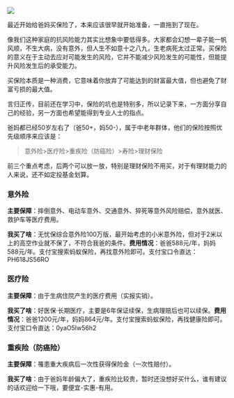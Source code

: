 ![](https://tva1.sinaimg.cn/large/007S8ZIlly1ggg6be04zlj30rs0ikwh4.jpg)

最近开始给爸妈买保险了，本来应该很早就开始准备，一直拖到了现在。

像我们这种家庭的抗风险能力其实比想象中要低得多。大家都会幻想一辈子能一帆风顺，不生大病，没有意外，但人生不如意十之八九，生老病死太过正常。买保险的意义在于主动去应对可能发生的风险，它并不能减少风险发生的可能性，但能提升风险发生后的承受能力。

买保险本质是一种消费，它意味着你放弃了可能达到的财富最大值，但也避免了财富亏损的最大值。

言归正传，目前还在学习中，保险的坑也是特别多，所以记录下来，一方面分享自己的经验，另一方面也希望能得到专业人士的指点。

爸妈都已经50岁左右了（爸50+，妈50-），属于中老年群体，他们的保险按照优先级顺序来应该是：

> 意外险>医疗险>重疾险（防癌险）>寿险>理财保险

前三个重点考虑，后两个可以放一放，特别是理财保险不用买，对于有理财能力的人来说，还不如定投基金划算。

### 意外险

**主要保障**：摔倒意外、电动车意外、交通意外、猝死等意外风险赔偿，意外就医、救护车等医疗费用。

**我买了啥**：无忧保综合意外险100万版，最开始考虑的小米意外险，但对于2米以上的高空作业就不保了，不符合我爸的条件。**费用情况**：爸爸588元/年，妈妈588元/年。支付宝搜索蚂蚁保险，再找意外险即可。支付宝口令直达：PH618JS56RO

### 医疗险

**主要保障**：由于生病住院产生的医疗费用（实报实销）。

**我买了啥**：好医保·长期医疗，主要是6年保证续保，生病理赔后也可以续保。**费用情况**：爸爸1200元/年，妈妈864元/年。支付宝搜索蚂蚁保险，再找健康险即可。支付宝口令直达：0yaO5Iw56h2

### 重疾险（防癌险）

**主要保障**：罹患重大疾病后一次性获得保险金（一次性赔付）。

**我买了啥**：由于爸妈年龄偏大了，重疾险比较贵，暂时还没想好买什么，谁有建议的话欢迎给一下哦，要便宜-实惠-有用。
